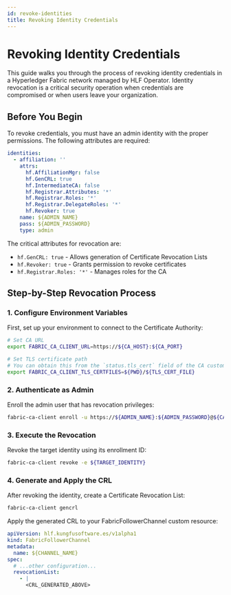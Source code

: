 ```yaml
---
id: revoke-identities
title: Revoking Identity Credentials
---
```


# Revoking Identity Credentials

This guide walks you through the process of revoking identity credentials in a Hyperledger Fabric network managed by HLF Operator. Identity revocation is a critical security operation when credentials are compromised or when users leave your organization.

## Before You Begin

To revoke credentials, you must have an admin identity with the proper permissions. The following attributes are required:

```yaml
identities:
  - affiliation: ''
    attrs:
      hf.AffiliationMgr: false
      hf.GenCRL: true
      hf.IntermediateCA: false
      hf.Registrar.Attributes: '*'
      hf.Registrar.Roles: '*'
      hf.Registrar.DelegateRoles: '*'
      hf.Revoker: true
    name: ${ADMIN_NAME}
    pass: ${ADMIN_PASSWORD}
    type: admin
```

The critical attributes for revocation are:
- `hf.GenCRL: true` - Allows generation of Certificate Revocation Lists
- `hf.Revoker: true` - Grants permission to revoke certificates
- `hf.Registrar.Roles: '*'` - Manages roles for the CA

## Step-by-Step Revocation Process

### 1. Configure Environment Variables

First, set up your environment to connect to the Certificate Authority:

```bash
# Set CA URL
export FABRIC_CA_CLIENT_URL=https://${CA_HOST}:${CA_PORT}

# Set TLS certificate path
# You can obtain this from the `status.tls_cert` field of the CA custom resource
export FABRIC_CA_CLIENT_TLS_CERTFILES=${PWD}/${TLS_CERT_FILE}
```

### 2. Authenticate as Admin

Enroll the admin user that has revocation privileges:

```bash
fabric-ca-client enroll -u https://${ADMIN_NAME}:${ADMIN_PASSWORD}@${CA_HOST}:${CA_PORT}
```

### 3. Execute the Revocation

Revoke the target identity using its enrollment ID:

```bash
fabric-ca-client revoke -e ${TARGET_IDENTITY}
```

### 4. Generate and Apply the CRL

After revoking the identity, create a Certificate Revocation List:

```bash
fabric-ca-client gencrl
```

Apply the generated CRL to your FabricFollowerChannel custom resource:

```yaml
apiVersion: hlf.kungfusoftware.es/v1alpha1
kind: FabricFollowerChannel
metadata:
  name: ${CHANNEL_NAME}
spec:
  # ...other configuration...
  revocationList:
    - |
      <CRL_GENERATED_ABOVE>
```
